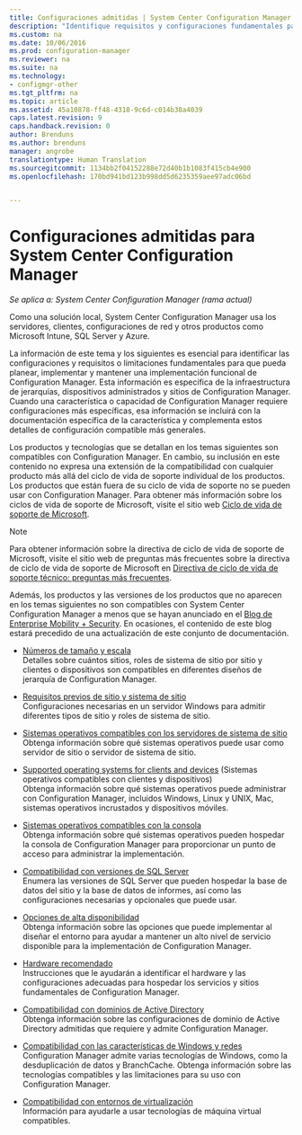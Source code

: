 ```yaml
---
title: Configuraciones admitidas | System Center Configuration Manager
description: "Identifique requisitos y configuraciones fundamentales para que pueda planear, implementar y mantener una implementación funcional de System Center Configuration Manager."
ms.custom: na
ms.date: 10/06/2016
ms.prod: configuration-manager
ms.reviewer: na
ms.suite: na
ms.technology:
- configmgr-other
ms.tgt_pltfrm: na
ms.topic: article
ms.assetid: 45a10878-ff48-4318-9c6d-c014b38a4039
caps.latest.revision: 9
caps.handback.revision: 0
author: Brenduns
ms.author: brenduns
manager: angrobe
translationtype: Human Translation
ms.sourcegitcommit: 1134bb2f04152288e72d40b1b1083f415cb4e900
ms.openlocfilehash: 170bd941bd123b998dd5d6235359aee97adc06bd


---
```

# <a name="supported-configurations-for-system-center-configuration-manager"></a>Configuraciones admitidas para System Center Configuration Manager

*Se aplica a: System Center Configuration Manager (rama actual)*

Como una solución local, System Center Configuration Manager usa los servidores, clientes, configuraciones de red y otros productos como Microsoft Intune, SQL Server y Azure.

La información de este tema y los siguientes es esencial para identificar las configuraciones y requisitos o limitaciones fundamentales para que pueda planear, implementar y mantener una implementación funcional de Configuration Manager.  Esta información es específica de la infraestructura de jerarquías, dispositivos administrados y sitios de Configuration Manager. Cuando una característica o capacidad de Configuration Manager requiere configuraciones más específicas, esa información se incluirá con la documentación específica de la característica y complementa estos detalles de configuración compatible más generales.  

 Los productos y tecnologías que se detallan en los temas siguientes son compatibles con Configuration Manager. En cambio, su inclusión en este contenido no expresa una extensión de la compatibilidad con cualquier producto más allá del ciclo de vida de soporte individual de los productos. Los productos que están fuera de su ciclo de vida de soporte no se pueden usar con Configuration Manager. Para obtener más información sobre los ciclos de vida de soporte de Microsoft, visite el sitio web [Ciclo de vida de soporte de Microsoft](http://go.microsoft.com/fwlink/p/?LinkId=208270).  

> [!NOTE]  
>  Para obtener información sobre la directiva de ciclo de vida de soporte de Microsoft, visite el sitio web de preguntas más frecuentes sobre la directiva de ciclo de vida de soporte de Microsoft en [Directiva de ciclo de vida de soporte técnico: preguntas más frecuentes](http://go.microsoft.com/fwlink/p/?LinkId=31976).  

 Además, los productos y las versiones de los productos que no aparecen en los temas siguientes no son compatibles con System Center Configuration Manager a menos que se hayan anunciado en el [Blog de Enterprise Mobility + Security](https://blogs.technet.microsoft.com/enterprisemobility/).  En ocasiones, el contenido de este blog estará precedido de una actualización de este conjunto de documentación.


-  [Números de tamaño y escala](../../../core/plan-design/configs/size-and-scale-numbers.md)  
Detalles sobre cuántos sitios, roles de sistema de sitio por sitio y clientes o dispositivos son compatibles en diferentes diseños de jerarquía de Configuration Manager.

-  [Requisitos previos de sitio y sistema de sitio](../../../core/plan-design/configs/site-and-site-system-prerequisites.md)  
Configuraciones necesarias en un servidor Windows para admitir diferentes tipos de sitio y roles de sistema de sitio.

-  [Sistemas operativos compatibles con los servidores de sistema de sitio](../../../core/plan-design/configs/supported-operating-systems-for-site-system-servers.md)  
Obtenga información sobre qué sistemas operativos puede usar como servidor de sitio o servidor de sistema de sitio.

-  [Supported operating systems for clients and devices](../../../core/plan-design/configs/supported-operating-systems-for-clients-and-devices.md) (Sistemas operativos compatibles con clientes y dispositivos)  
Obtenga información sobre qué sistemas operativos puede administrar con Configuration Manager, incluidos Windows, Linux y UNIX, Mac, sistemas operativos incrustados y dispositivos móviles.

-  [Sistemas operativos compatibles con la consola](../../../core/plan-design/configs/supported-operating-systems-consoles.md)  
Obtenga información sobre qué sistemas operativos pueden hospedar la consola de Configuration Manager para proporcionar un punto de acceso para administrar la implementación.  

-  [Compatibilidad con versiones de SQL Server](../../../core/plan-design/configs/support-for-sql-server-versions.md)  
Enumera las versiones de SQL Server que pueden hospedar la base de datos del sitio y la base de datos de informes, así como las configuraciones necesarias y opcionales que puede usar.

-  [Opciones de alta disponibilidad](../../../protect/understand/high-availability-options.md)  
Obtenga información sobre las opciones que puede implementar al diseñar el entorno para ayudar a mantener un alto nivel de servicio disponible para la implementación de Configuration Manager.

-  [Hardware recomendado](../../../core/plan-design/configs/recommended-hardware.md)  
Instrucciones que le ayudarán a identificar el hardware y las configuraciones adecuadas para hospedar los servicios y sitios fundamentales de Configuration Manager.

-  [Compatibilidad con dominios de Active Directory](../../../core/plan-design/configs/support-for-active-directory-domains.md)  
Obtenga información sobre las configuraciones de dominio de Active Directory admitidas que requiere y admite Configuration Manager.

-  [Compatibilidad con las características de Windows y redes](../../../core/plan-design/configs/support-for-windows-features-and-networks.md)  
Configuration Manager admite varias tecnologías de Windows, como la desduplicación de datos y BranchCache. Obtenga información sobre las tecnologías compatibles y las limitaciones para su uso con Configuration Manager.

-  [Compatibilidad con entornos de virtualización](../../../core/plan-design/configs/support-for-virtualization-environments.md)  
Información para ayudarle a usar tecnologías de máquina virtual compatibles.



<!--HONumber=Nov16_HO1-->


